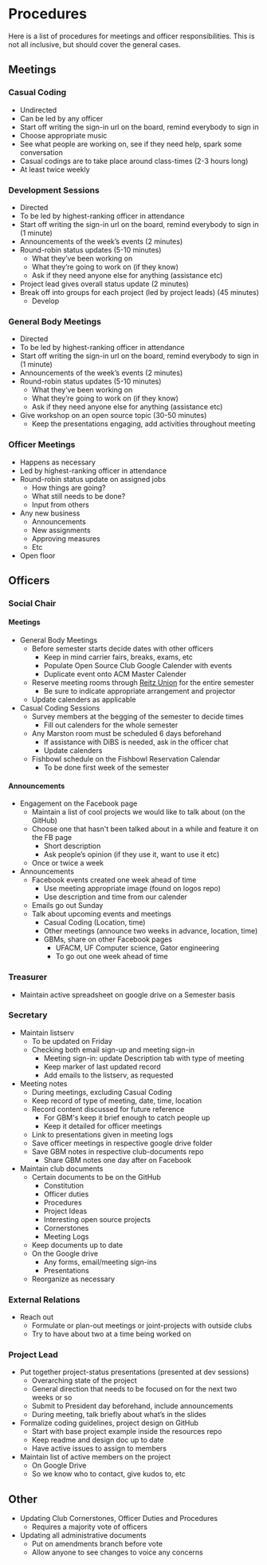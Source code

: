 # Procedures 

Here is a list of procedures for meetings and officer responsibilities. This is not all inclusive, but should cover the general cases. 

## Meetings

### Casual Coding

- Undirected
- Can be led by any officer
- Start off writing the sign-in url on the board, remind everybody to sign in
- Choose appropriate music
- See what people are working on, see if they need help, spark some conversation
- Casual codings are to take place around class-times (2-3 hours long)
- At least twice weekly

### Development Sessions

- Directed
- To be led by highest-ranking officer in attendance
- Start off writing the sign-in url on the board, remind everybody to sign in (1 minute)
- Announcements of the week’s events (2 minutes)
- Round-robin status updates (5-10 minutes)
	- What they’ve been working on
	- What they’re going to work on (if they know)
	- Ask if they need anyone else for anything (assistance etc)
- Project lead gives overall status update (2 minutes)
- Break off into groups for each project (led by project leads) (45 minutes)
	- Develop

### General Body Meetings

- Directed
- To be led by highest-ranking officer in attendance
- Start off writing the sign-in url on the board, remind everybody to sign in (1 minute)
- Announcements of the week’s events (2 minutes)
- Round-robin status updates (5-10 minutes)
	- What they’ve been working on
	- What they’re going to work on (if they know)
	- Ask if they need anyone else for anything (assistance etc)
- Give workshop on an open source topic (30-50 minutes)
	- Keep the presentations engaging, add activities throughout meeting

### Officer Meetings

- Happens as necessary 
- Led by highest-ranking officer in attendance
- Round-robin status update on assigned jobs
	- How things are going?
	- What still needs to be done?
	- Input from others
- Any new business
	- Announcements
	- New assignments
	- Approving measures
	- Etc
- Open floor

## Officers

### Social Chair

#### Meetings

- General Body Meetings
	- Before semester starts decide dates with other officers
		- Keep in mind carrier fairs, breaks, exams, etc
		- Populate Open Source Club Google Calender with events
		- Duplicate event onto ACM Master Calender
	- Reserve meeting rooms through [Reitz Union](https://virtualems.union.ufl.edu/) for the entire semester
		- Be sure to indicate appropriate arrangement and projector
	- Update calenders as applicable
- Casual Coding Sessions
	- Survey members at the begging of the semester to decide times
		- Fill out calenders for the whole semester
	- Any Marston room must be scheduled 6 days beforehand
		- If assistance with DiBS is needed, ask in the officer chat
		- Update calenders
	- Fishbowl schedule on the Fishbowl Reservation Calendar
		- To be done first week of the semester

#### Announcements

- Engagement on the Facebook page
	- Maintain a list of cool projects we would like to talk about (on the GitHub)
	- Choose one that hasn't been talked about in a while and feature it on the FB page
		- Short description
		- Ask people’s opinion (if they use it, want to use it etc)
	- Once or twice a week
- Announcements
	- Facebook events created one week ahead of time
		- Use meeting appropriate image (found on logos repo)
		- Use description and time from our calender
	- Emails go out Sunday
	- Talk about upcoming events and meetings
		- Casual Coding (Location, time)
		- Other meetings (announce two weeks in advance, location, time)
		- GBMs, share on other Facebook pages
			- UFACM, UF Computer science, Gator engineering
			- To go out one week ahead of time

### Treasurer

- Maintain active spreadsheet on google drive on a Semester basis

### Secretary

- Maintain listserv
	- To be updated on Friday
	- Checking both email sign-up and meeting sign-in
		- Meeting sign-in: update Description tab with type of meeting
		- Keep marker of last updated record
		- Add emails to the listserv, as requested
- Meeting notes
	- During meetings, excluding Casual Coding
	- Keep record of type of meeting, date, time, location
	- Record content discussed for future reference
		- For GBM's keep it brief enough to catch people up
		- Keep it detailed for officer meetings
	- Link to presentations given in meeting logs
	- Save officer meetings in respective google drive folder
	- Save GBM notes in respective club-documents repo
		- Share GBM notes one day after on Facebook
- Maintain club documents
	- Certain documents to be on the GitHub
		- Constitution
		- Officer duties
		- Procedures
		- Project Ideas
		- Interesting open source projects
		- Cornerstones
		- Meeting Logs
	- Keep documents up to date
	- On the Google drive
		- Any forms, email/meeting sign-ins
		- Presentations
	- Reorganize as necessary

### External Relations

- Reach out
	- Formulate or plan-out meetings or joint-projects with outside clubs
	- Try to have about two at a time being worked on

### Project Lead

- Put together project-status presentations (presented at dev sessions)
	- Overarching state of the project
	- General direction that needs to be focused on for the next two weeks or so
	- Submit to President day beforehand, include announcements
	- During meeting, talk briefly about what’s in the slides
- Formalize coding guidelines, project design on GitHub
	- Start with base project example inside the resources repo
	- Keep readme and design doc up to date
	- Have active issues to assign to members
- Maintain list of active members on the project
	- On Google Drive
	- So we know who to contact, give kudos to, etc

## Other

- Updating Club Cornerstones, Officer Duties and Procedures 
	- Requires a majority vote of officers 
- Updating all administrative documents
	- Put on amendments branch before vote 
	- Allow anyone to see changes to voice any concerns 